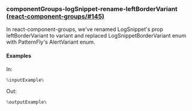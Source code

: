 ### componentGroups-logSnippet-rename-leftBorderVariant [(react-component-groups/#145)](https://github.com/patternfly/react-component-groups/pull/145)

In react-component-groups, we've renamed LogSnippet's prop leftBorderVariant to variant and replaced LogSnippetBorderVariant enum with PatternFly's AlertVariant enum.

#### Examples

In:

```jsx
%inputExample%
```

Out:

```jsx
%outputExample%
```

